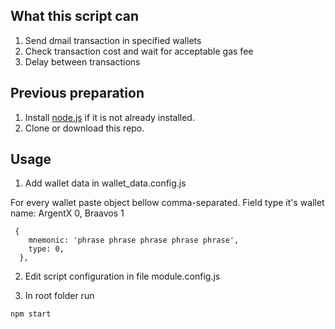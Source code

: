## What this script can
1. Send dmail transaction in specified wallets
2. Check transaction cost and wait for acceptable gas fee
3. Delay between transactions 

## Previous preparation
1. Install [node.js](https://nodejs.org/en/download) if it is not already installed.
2. Clone or download this repo.

## Usage
1. Add wallet data in wallet_data.config.js

For every wallet paste object bellow comma-separated.
Field type it's wallet name: ArgentX 0, Braavos 1
```
 {
    mnemonic: 'phrase phrase phrase phrase phrase',
    type: 0, 
  },
```

2. Edit script configuration in file module.config.js

3. In root folder run
```
npm start
```
